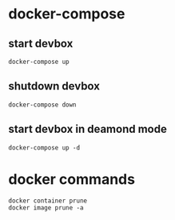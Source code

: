 # docker-compose
## start devbox
    docker-compose up
## shutdown devbox
    docker-compose down
## start devbox in deamond mode
    docker-compose up -d
# docker commands
    docker container prune
    docker image prune -a